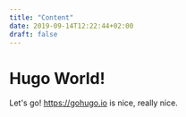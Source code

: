 ```yaml
---
title: "Content"
date: 2019-09-14T12:22:44+02:00
draft: false
---
```


# Hugo World!

Let's go! <https://gohugo.io> is nice, really nice.
